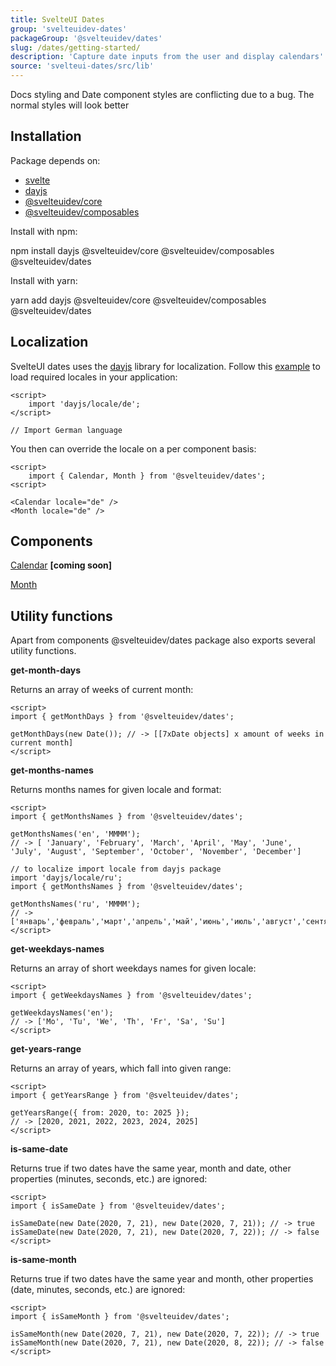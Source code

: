 ```yaml
---
title: SvelteUI Dates
group: 'svelteuidev-dates'
packageGroup: '@svelteuidev/dates'
slug: /dates/getting-started/
description: 'Capture date inputs from the user and display calendars'
source: 'svelteui-dates/src/lib'
---
```


<script>
    import { Alert, Space } from "@svelteuidev/core";
	import { ExclamationTriangle } from 'radix-icons-svelte';
    import { Demo, MonthDemos } from "@svelteuidev/demos";
    import { Heading, CodeBlock } from 'components';
</script>

<Heading />

<Alert icon={ExclamationTriangle} title="WARNING" color="red" variant='filled'>
    Docs styling and Date component styles are conflicting due to a bug. The normal styles will look better
</Alert>

## Installation

Package depends on:

- [svelte](https://www.npmjs.com/package/svelte)
- [dayjs](https://www.npmjs.com/package/dayjs)
- [@svelteuidev/core](https://www.npmjs.com/package/@svelteuidev/core)
- [@svelteuidev/composables](https://www.npmjs.com/package/@svelteuidev/composables)

Install with npm:

<CodeBlock copy>
    npm install dayjs @svelteuidev/core @svelteuidev/composables @svelteuidev/dates
</CodeBlock>

Install with yarn:

<CodeBlock copy>
    yarn add dayjs @svelteuidev/core @svelteuidev/composables @svelteuidev/dates
</CodeBlock>

## Localization

SvelteUI dates uses the [dayjs](https://day.js.org/) library for localization. Follow this [example](https://day.js.org/docs/en/i18n/loading-into-nodejs) to load required locales in your application:

```svelte
<script>
	import 'dayjs/locale/de';
</script>

// Import German language
```

You then can override the locale on a per component basis:

```svelte
<script>
    import { Calendar, Month } from '@svelteuidev/dates';
<script>

<Calendar locale="de" />
<Month locale="de" />
```

## Components

[Calendar](/dates/calendar/) **[coming soon]**

[Month](/dates/month/)

<Demo demo={MonthDemos.usage} toggle />

## Utility functions

Apart from components @svelteuidev/dates package also exports several utility functions.

**get-month-days**

Returns an array of weeks of current month:

```svelte
<script>
import { getMonthDays } from '@svelteuidev/dates';

getMonthDays(new Date()); // -> [[7xDate objects] x amount of weeks in current month]
</script>
```

**get-months-names**

Returns months names for given locale and format:

```svelte
<script>
import { getMonthsNames } from '@svelteuidev/dates';

getMonthsNames('en', 'MMMM');
// -> [ 'January', 'February', 'March', 'April', 'May', 'June', 'July', 'August', 'September', 'October', 'November', 'December']

// to localize import locale from dayjs package
import 'dayjs/locale/ru';
import { getMonthsNames } from '@svelteuidev/dates';

getMonthsNames('ru', 'MMMM');
// -> ['январь','февраль','март','апрель','май','июнь','июль','август','сентябрь','октябрь','ноябрь','декабрь']
</script>
```

**get-weekdays-names**

Returns an array of short weekdays names for given locale:

```svelte
<script>
import { getWeekdaysNames } from '@svelteuidev/dates';

getWeekdaysNames('en');
// -> ['Mo', 'Tu', 'We', 'Th', 'Fr', 'Sa', 'Su']
</script>
```

**get-years-range**

Returns an array of years, which fall into given range:

```svelte
<script>
import { getYearsRange } from '@svelteuidev/dates';

getYearsRange({ from: 2020, to: 2025 });
// -> [2020, 2021, 2022, 2023, 2024, 2025]
</script>
```

**is-same-date**

Returns true if two dates have the same year, month and date, other properties (minutes, seconds, etc.) are ignored:

```svelte
<script>
import { isSameDate } from '@svelteuidev/dates';

isSameDate(new Date(2020, 7, 21), new Date(2020, 7, 21)); // -> true
isSameDate(new Date(2020, 7, 21), new Date(2020, 7, 22)); // -> false
</script>
```

**is-same-month**

Returns true if two dates have the same year and month, other properties (date, minutes, seconds, etc.) are ignored:

```svelte
<script>
import { isSameMonth } from '@svelteuidev/dates';

isSameMonth(new Date(2020, 7, 21), new Date(2020, 7, 22)); // -> true
isSameMonth(new Date(2020, 7, 21), new Date(2020, 8, 22)); // -> false
</script>
```
